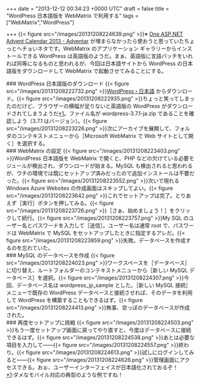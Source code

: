 
+++
date = "2013-12-12 00:34:23 +0000 UTC"
draft = false
title = "WordPress 日本語版を WebMatrix で利用する"
tags = ["WebMatrix","WordPress"]

+++
{{< figure src="/images/20131208224639.png"  >}}※ <a href="http://www.adventar.org/calendars/132">One ASP.NET Advent Calendar 2013 - Adventar</a> が埋まらなかったら使おうと思っていたちょっとヘチョいネタです。WebMatrix のアプリケーション ギャラリーからインストールできる WordPress は英語版のようだ。まぁ、英語版に言語パッチをいれれば同等になるものと思われるが、今回は日本語サイトから WordPress の日本語版をダウンロードして WebMatrix で起動させてみることにする。

<div class="section">
    ### WordPress 日本語版のダウンロード
    {{< figure src="/images/20131208222732.png"  >}}<a href="http://ja.wordpress.org/">WordPress › 日本語</a> からダウンロード。{{< figure src="/images/20131208222935.png"  >}}ちょっと笑ってしまったのだけど、ブラウザーの横幅が足りないと英語版の WordPress がダウンロードされてしまうようだ<a href="#f1" name="fn1" title="ダメなモバイル対応の典型のような例ですね！">*1</a>。ファイル名が wordpress-3.7.1-ja.zip であることを確認しよう（3.7.1 はバージョン）。{{< figure src="/images/20131208223226.png"  >}}次にアーカイブを展開して、フォルダのコンテキストメニューから［Microsoft WebMatrix で Web サイトとして開く］を選択する。

</div>
<div class="section">
    ### WebMatrix の設定
    {{< figure src="/images/20131208223403.png"  >}}WordPress 日本語版を WebMatrix で開くと、PHP などの欠けている必要モジュールが検出され、ダウンロードが始まる。MySQL も検出されると思われるが、ウチの環境では既にセットアップ済みだったので追加インストールは不要だった。{{< figure src="/images/20131208223552.png"  >}}次いで現れる Windows Azure Websites の作成画面はスキップしてよい。{{< figure src="/images/20131208223642.png"  >}}これでセットアップは完了。とりあえず［実行］ボタンを押してみる。{{< figure src="/images/20131208223726.png"  >}}［さぁ、始めましょう！］をクリックして続行。{{< figure src="/images/20131208223757.png"  >}}My SQL のユーザー名とパスワードを入力して［送信］。ユーザー名は通常 root で、パスワードは WebMatrix で MySQL をセットアップしたときに指定するアレだ。{{< figure src="/images/20131208223859.png"  >}}失敗。データベースを作成するのを忘れていた。

</div>
<div class="section">
    ### MySQL のデータベースを作成
    {{< figure src="/images/20131208224023.png"  >}}ワークスペースを［データベース］に切り替え、ルートフォルダーのコンテキストメニューから［新しい MySQL データベース］を選択。{{< figure src="/images/20131208224307.png"  >}}今回、データベース名は wordpress_jp_sample とした。［新しい MySQL 接続］メニューで既存の WordPress データベースと接続させれば、そのデータを利用して WordPress を構築することもできるはず。{{< figure src="/images/20131208224413.png"  >}}無事、空っぽのデータベースが作成された。

</div>
<div class="section">
    ### 再度セットアップに挑戦
    {{< figure src="/images/20131208224503.png"  >}}もう一度セットアップ画面に戻ってやり直すと、今度はデータベースに接続できるはず。{{< figure src="/images/20131208224538.png"  >}}あとは必要な項目を入力して――{{< figure src="/images/20131208224557.png"  >}}終わり。{{< figure src="/images/20131208224613.png"  >}}試しにログインしてみると――{{< figure src="/images/20131208224626.png"  >}}管理画面にアクセスできる。おぉ、ユーザーインターフェイスが日本語化されておるぞ！

</div><div class="footnote">
<a href="#fn1" name="f1" class="footnote-number">*1</a><span class="footnote-delimiter">:</span><span class="footnote-text">ダメなモバイル対応の典型のような例ですね！</span>
</div>

